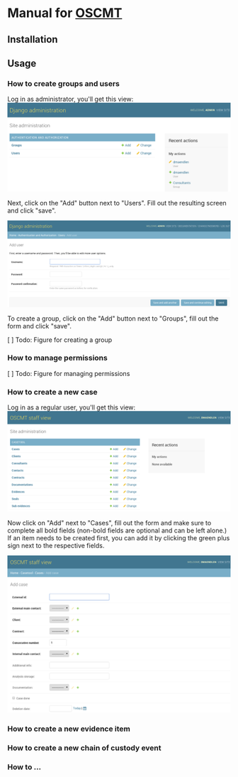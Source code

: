 # Manual for [OSCMT](https://github.com/oscmt/oscmt)
## Installation
## Usage
### How to create groups and users
Log in as administrator, you'll get this view:
![Administrator's view after login](figures/admin_overview.png)

Next, click on the "Add" button next to "Users". Fill out the resulting screen and
click "save".

![Creating users](figures/createuser.png)

To create a group, click on the "Add" button next to "Groups", fill out the form
and click "save".

[ ] Todo: Figure for creating a group

### How to manage permissions
[ ] Todo: Figure for managing permissions

### How to create a new case
Log in as a regular user, you'll get this view:
![Consultant's view after login](figures/oscmt_overview.png)

Now click on "Add" next to "Cases", fill out the form and make sure to complete
all bold fields (non-bold fields are optional and can be left alone.) If an item
needs to be created first, you can add it by clicking the green plus sign next
to the respective fields.

![Case creation view](figures/newcase.png)

### How to create a new evidence item
### How to create a new chain of custody event
### How to ...
